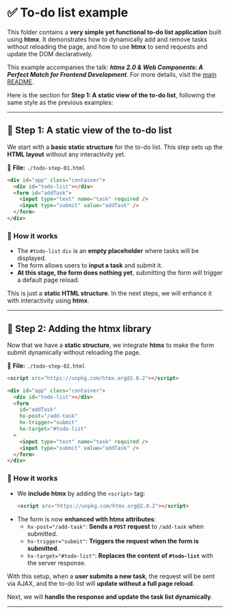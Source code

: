 # ✅ To-do list example

This folder contains a **very simple yet functional to-do list application** built using **htmx**. It demonstrates how to dynamically add and remove tasks without reloading the page, and how to use **htmx** to send requests and update the DOM declaratively.

This example accompanies the talk: **_htmx 2.0 & Web Components: A Perfect Match for Frontend Development_**. For more details, visit the [main README](../README.md).

Here is the section for **Step 1: A static view of the to-do list**, following the same style as the previous examples:

---

## 📌 Step 1: A static view of the to-do list

We start with a **basic static structure** for the to-do list. This step sets up the **HTML layout** without any interactivity yet.

📁 **File:** `./todo-step-01.html`
```html
<div id="app" class="container">
  <div id="todo-list"></div>
  <form id="addTask">
    <input type="text" name="task" required />
    <input type="submit" value="addTask" />
  </form>
</div>
```

### 🔹 How it works

- The `#todo-list` `div` is an **empty placeholder** where tasks will be displayed.
- The form allows users to **input a task** and submit it.
- **At this stage, the form does nothing yet**, submitting the form will trigger a default page reload.

This is just a **static HTML structure**. In the next steps, we will enhance it with interactivity using **htmx**.

---

## 📌 Step 2: Adding the htmx library

Now that we have a **static structure**, we integrate **htmx** to make the form submit dynamically without reloading the page.

📁 **File:** `./todo-step-02.html`
```html
<script src="https://unpkg.com/htmx.org@2.0.2"></script>

<div id="app" class="container">
  <div id="todo-list"></div>
  <form
    id="addTask"
    hx-post="/add-task"
    hx-trigger="submit"
    hx-target="#todo-list"
  >
    <input type="text" name="task" required />
    <input type="submit" value="addTask" />
  </form>
</div>
```

### 🔹 How it works

- We **include htmx** by adding the `<script>` tag:
  ```html
  <script src="https://unpkg.com/htmx.org@2.0.2"></script>
  ```
- The form is now **enhanced with htmx attributes**:
  - `hx-post="/add-task"`: **Sends a `POST` request** to `/add-task` when submitted.
  - `hx-trigger="submit"`: **Triggers the request when the form is submitted**.
  - `hx-target="#todo-list"`: **Replaces the content of `#todo-list`** with the server response.

With this setup, when a **user submits a new task**, the request will be sent via AJAX, and the to-do list will **update without a full page reload**.

Next, we will **handle the response and update the task list dynamically**.

---


